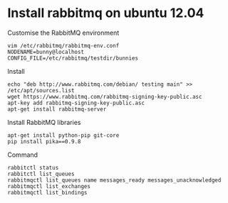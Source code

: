 # Install rabbitmq on ubuntu 12.04

Customise the RabbitMQ environment

    vim /etc/rabbitmq/rabbitmq-env.conf 
    NODENAME=bunny@localhost
    CONFIG_FILE=/etc/rabbitmq/testdir/bunnies

Install

    echo "deb http://www.rabbitmq.com/debian/ testing main" >> /etc/apt/sources.list
    wget https://www.rabbitmq.com/rabbitmq-signing-key-public.asc
    apt-key add rabbitmq-signing-key-public.asc
    apt-get install rabbitmq-server

Install RabbitMQ libraries

    apt-get install python-pip git-core
    pip install pika==0.9.8

Command

    rabbitctl status
    rabbitctl list_queues
    rabbitmqctl list_queues name messages_ready messages_unacknowledged
    rabbitmqctl list_exchanges
    rabbitmqctl list_bindings
